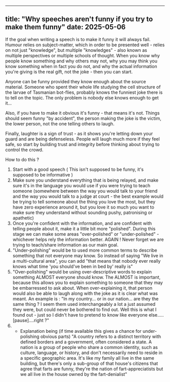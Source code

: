 ---
title: "Why speeches aren't funny if you try to make them funny"
date: 2025-05-06
------

If the goal when writing a speech is to make it funny it will always fail.
Humour relies on subject-matter, which in order to be presented well - relies on not just "knowledge", but multiple "knowledges" - also known as multiple perspectives or multiple schools of thought.
When you know why people know something and why others may not, why you may think you know something when in fact you do not, and why the actual information you're giving is the real gift, not the joke - then you can start.

Anyone can be funny provided they know enough about the source material. Someone who spent their whole life studying the cell structure of the larvae of Tasmanian bot-flies, probably knows the funniest joke there is to tell on the topic. The only problem is nobody else knows enough to get it...

Also, if you have to make it obvious it's funny - that means it's not. Things should seem funny "by accident", the person making the joke is the victim, the lower person, not the one telling others to laugh.

Finally, laughter is a sign of trust - as it shows you're letting down your guard and are being defenseless. People will laugh much more if they feel safe, so start by building trust and integrity before thinking about trying to control the crowd.

How to do this ?

1. Start with a good speech ( This isn't supposed to be funny, it's supposed to be informative )
2. Make sure you understand everything that is being relayed, and make sure it's in the language you would use if you were trying to teach someone (somewhere between the way you would talk to your friend and the way you would talk to a judge at court - the best example would be trying to tell someone about the thing you love the most, but they have zero experience around it, but you love it so much you want to make sure they understand without sounding pushy, patronising or apathetic)
3. Once you're confident with the information, and are confident with telling people about it, make it a little bit more "polished". During this stage we can make some areas "over-polished" or "under-polished" - whichever helps rely the information better. AGAIN ! Never forget we are trying to teach/share information as our main goal.
4. "Under-polishing" would be to used more common terms to describe something that not everyone may know. So instead of saying "We live in a multi-cultural area", you can add "that means that nobody ever really knows what time 'you should've been in bed by' really is"
5. "Over-polishing" would be using over-descriptive words to explain something ALMOST everyone should know. The ALMOST is important, because this allows you to explain something to someone that they may be embarressed to ask about. When over-explaining it, that person would also be able to laugh along with the joke as it is clear what was meant. An example is : "In my country... or in our nation... are they the same thing ? I seem them used interchangeably a lot a just assumed they were, but could never be bothered to find out. Well this is what I found out - just so I didn't have to pretend to know like everyone else..... [pause]....right ?"
6.  - Explanation being (if time available this gives a chance for under-polishing obvious parts) "A country refers to a distinct territory with defined borders and a government, often considered a state. A nation is a group of people who share a common identity, such as culture, language, or history, and don't necessarily need to reside in a specific geographic area. It's like my family all live in the same building, but there's only a sub-group of that house's citizens that agree that farts are funny, they're the nation of fart-appreciatists but we all live in the house owned by the fart-denialist"
